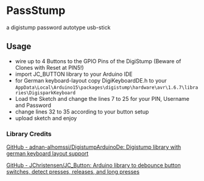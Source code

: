 # PassStump

a digistump password autotype usb-stick

## Usage

* wire up to 4 Buttons to the GPIO Pins of the DigiStump (Beware of Clones with Reset at PIN5!)
* import JC_BUTTON library to your Arduino IDE
* for German keyboard-layout copy DigiKeyboardDE.h to your ``AppData\Local\Arduino15\packages\digistump\hardware\avr\1.6.7\libraries\DigisparkKeyboard``
* Load the Sketch and change the lines 7 to 25 for your PIN, Username and Password
* change lines 32 to 35 according to your button setup
* upload sketch and enjoy

### Library Credits

[GitHub - adnan-alhomssi/DigistumpArduinoDe: Digistump library with german keyboard layout support](https://github.com/adnan-alhomssi/DigistumpArduinoDe)

[GitHub - JChristensen/JC_Button: Arduino library to debounce button switches, detect presses, releases, and long presses](https://github.com/JChristensen/JC_Button)